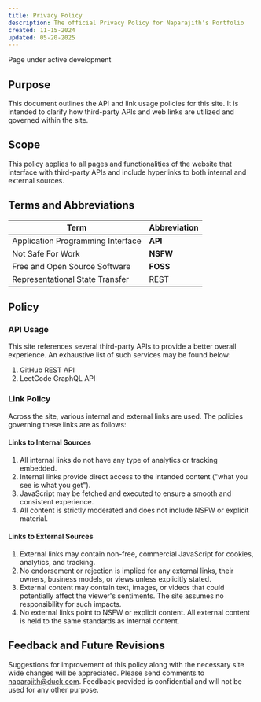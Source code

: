 ```yaml
---
title: Privacy Policy
description: The official Privacy Policy for Naparajith's Portfolio
created: 11-15-2024
updated: 05-20-2025
---
```


<!--
This website is only meant to showcase the work and and skills of the author,
on a professional level. It also has a blog, containing the author's observations
and opinions on various topics. The views expressed are the author's own.
Copyright (C) 2024  T L Naparajith

This program is free software: you can redistribute it and/or modify
it under the terms of the GNU Affero General Public License Version 3 as published
by the Free Software Foundation.

This program is distributed in the hope that it will be useful,
but WITHOUT ANY WARRANTY; without even the implied warranty of
MERCHANTABILITY or FITNESS FOR A PARTICULAR PURPOSE.  See the
GNU Affero General Public License for more details.

You should have received a copy of the GNU Affero General Public License
along with this program.  If not, see <https://www.gnu.org/licenses/agpl-3.0.txt>.

Contact me through electronic mail: <naparajith@duck.com>
-->

Page under active development

## Purpose

This document outlines the API and link usage policies for this site. It is
intended to clarify how third-party APIs and web links are utilized and governed
within the site.

## Scope

This policy applies to all pages and functionalities of the website that
interface with third-party APIs and include hyperlinks to both internal and
external sources.

## Terms and Abbreviations

| Term                              | Abbreviation |
| --------------------------------- | ------------ |
| Application Programming Interface | **API**      |
| Not Safe For Work                 | **NSFW**     |
| Free and Open Source Software     | **FOSS**     |
| Representational State Transfer   | REST         |

## Policy

### API Usage

This site references several third-party APIs to provide a better overall
experience. An exhaustive list of such services may be found below:

1. GitHub REST API
2. LeetCode GraphQL API

### Link Policy

Across the site, various internal and external links are used. The policies
governing these links are as follows:

#### Links to Internal Sources

1. All internal links do not have any type of analytics or tracking embedded.
2. Internal links provide direct access to the intended content ("what you see
   is what you get").
3. JavaScript may be fetched and executed to ensure a smooth and consistent
   experience.
4. All content is strictly moderated and does not include NSFW or explicit
   material.

#### Links to External Sources

1. External links may contain non-free, commercial JavaScript for cookies,
   analytics, and tracking.
2. No endorsement or rejection is implied for any external links, their owners,
   business models, or views unless explicitly stated.
3. External content may contain text, images, or videos that could potentially
   affect the viewer's sentiments. The site assumes no responsibility for such
   impacts.
4. No external links point to NSFW or explicit content. All external content is
   held to the same standards as internal content.

## Feedback and Future Revisions

Suggestions for improvement of this policy along with the necessary site wide
changes will be appreciated. Please send comments to
[naparajith@duck.com](mailto:naparajith@duck.com). Feedback provided is
confidential and will not be used for any other purpose.
